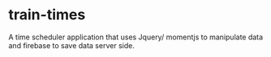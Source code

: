 # train-times

A time scheduler application that uses Jquery/ momentjs to manipulate data and firebase to save data server side.
